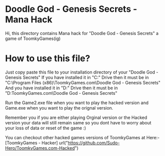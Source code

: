 # Doodle God - Genesis Secrets - Mana Hack
Hi, this directory contains Mana hack for "Doodle God - Genesis Secrets" a game of ToomkyGames(ig)

# How to use this file?
Just copy paste this file to your installation directory of your "Doodle God - Genesis Secrets"
If you have installed it in "C:" Drive then it must be in "C:\Program Files (x86)\ToomkyGames.com\Doodle God - Genesis Secrets\"
And you have installed it in "D:" Drive then it must be in "D:ToomkyGames.com\Doodle God - Genesis Secrets\"

Run the Game2.exe file when you want to play the hacked version and Game.exe when you want to play the orignal version.

Remember you if you are either playing Orginal version or the Hacked version your data will still remain same so you dont have to worry about your loss of data or reset of the game :)

You can checkout other hacked games versions of ToomkyGames at Here:- [ToomkyGames - Hacker] url("https://github.com/Sudo-Hero/ToomkyGames.com-Hacked")
